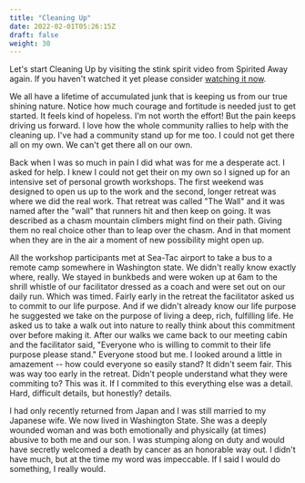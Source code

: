 ```yaml
---
title: "Cleaning Up"
date: 2022-02-01T05:26:15Z
draft: false
weight: 30
---
```

Let's start Cleaning Up by visiting the stink spirit video from Spirited Away again. If you haven't watched it yet please consider [watching it now](https://www.facebook.com/FansOfStudioGhibli/videos/spirited-away-bathhouse-clip/493650414055324/).

We all have a lifetime of accumulated junk that is keeping us from our true shining nature. Notice how much courage and fortitude is needed just to get started. It feels kind of hopeless. I'm not worth the effort! But the pain keeps driving us forward. I love how the whole community rallies to help with the cleaning up. I've had a community stand up for me too. I could not get there all on my own. We can't get there all on our own.

Back when I was so much in pain I did what was for me a desperate act. I asked for help. I knew I could not get their on my own so I signed up for an intensive set of personal growth workshops. The first weekend was designed to open us up to the work and the second, longer retreat was where we did the real work. That retreat was called "The Wall" and it was named after the "wall" that runners hit and then keep on going. It was described as a chasm mountain climbers might find on their path. Giving them no real choice other than to leap over the chasm. And in that moment when they are in the air a moment of new possibility might open up.

All the workshop participants met at Sea-Tac airport to take a bus to a remote camp somewhere in Washington state. We didn't really know exactly where, really. We stayed in bunkbeds and were woken up at 6am to the shrill whistle of our facilitator dressed as a coach and were set out on our daily run. Which was timed. Fairly early in the retreat the facilitator asked us to commit to our life purpose. And if we didn't already know our life purpose he suggested we take on the purpose of living a deep, rich, fulfilling life. He asked us to take a walk out into nature to really think about this commitment over before making it. After our walks we came back to our meeting cabin and the facilitator said, "Everyone who is willing to commit to their life purpose please stand." Everyone stood but me. I looked around a little in amazement -- how could everyone so easily stand? It didn't seem fair. This was way too early in the retreat. Didn't people understand what they were commiting to? This was it. If I commited to this everything else was a detail. Hard, difficult details, but honestly? details.  

I had only recently returned from Japan and I was still married to my Japanese wife. We now lived in Washington State. She was a deeply wounded woman and was both emotionally and physically (at times) abusive to both me and our son. I was stumping along on duty and would have secretly welcomed a death by cancer as an honorable way out. I didn't have much, but at the time my word was impeccable. If I said I would do something, I really would.
